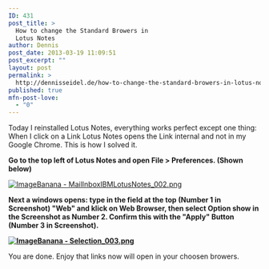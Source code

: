 ```yaml
---
ID: 431
post_title: >
  How to change the Standard Browers in
  Lotus Notes
author: Dennis
post_date: 2013-03-19 11:09:51
post_excerpt: ""
layout: post
permalink: >
  http://dennisseidel.de/how-to-change-the-standard-browers-in-lotus-notes/
published: true
mfn-post-love:
  - "0"
---
```

<p>Today I reinstalled Lotus Notes, everything works perfect except one thing: When I click on a Link Lotus Notes opens the Link internal and not in my Google Chrome. This is how I solved it. &nbsp;

<strong>Go to the top left of Lotus Notes and open File &gt; Preferences. (Shown below)</strong>

<a href="http://www.imagebanana.com/"><img style="border: 0px;" src="http://i.imagebanana.com/img/726h0g06/MailInboxIBMLotusNotes_002.png" alt="ImageBanana - MailInboxIBMLotusNotes_002.png" /></a>

<strong>Next a windows opens: type in the field at the top (Number 1 in Screenshot) "Web" and klick on Web Browser, then select Option show in the Screenshot as Number 2. Confirm this with the "Apply" Button (Number 3 in Screenshot). &nbsp;&nbsp;</strong>

<strong><a href="http://www.imagebanana.com/"><img style="border: 0px;" src="http://i.imagebanana.com/img/quxdt9xg/Selection_003.png" alt="ImageBanana - Selection_003.png" /></a></strong>

You are done. Enjoy that links now will open in your choosen browers.</p>